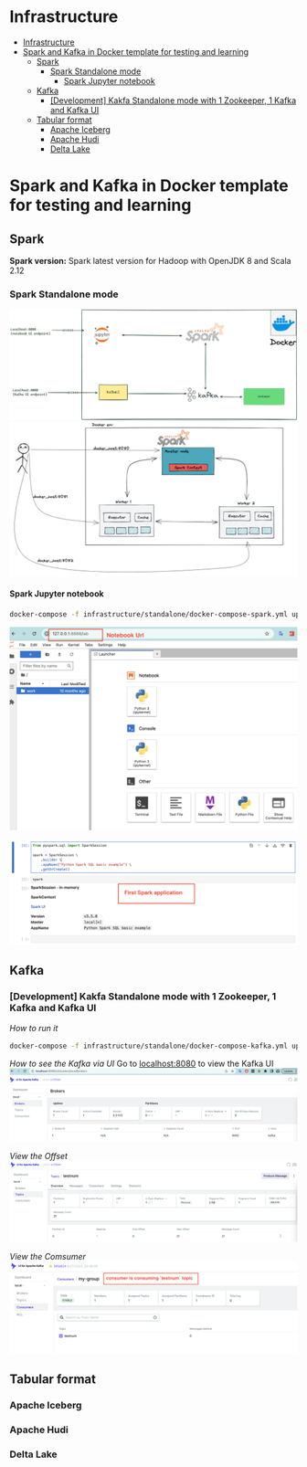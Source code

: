 # Infrastructure
<!-- - [Infrastructure](#infrastructure) -->
- [Infrastructure](#infrastructure)
- [Spark and Kafka in Docker template for testing and learning](#spark-and-kafka-in-docker-template-for-testing-and-learning)
  - [Spark](#spark)
    - [Spark Standalone mode](#spark-standalone-mode)
      - [Spark Jupyter notebook](#spark-jupyter-notebook)
  - [Kafka](#kafka)
    - [\[Development\] Kakfa Standalone mode with 1 Zookeeper, 1 Kafka and Kafka UI](#development-kakfa-standalone-mode-with-1-zookeeper-1-kafka-and-kafka-ui)
  - [Tabular format](#tabular-format)
    - [Apache Iceberg](#apache-iceberg)
    - [Apache Hudi](#apache-hudi)
    - [Delta Lake](#delta-lake)

# Spark and Kafka in Docker template for testing and learning
## Spark
**Spark version:**
Spark latest version for Hadoop with OpenJDK 8 and Scala 2.12

### Spark Standalone mode
![Simple visualization Spark and Kafka](assets/img/2024-08-24-10-12-26.png)
![Spark master and Worker architecture](assets/img/2023-03-12-00-01-13.png)
#### Spark Jupyter notebook
```bash
docker-compose -f infrastructure/standalone/docker-compose-spark.yml up -d
```
![JupyterNotebook UI](assets/img/2024-08-24-10-01-01.png)

![First Spark application](assets/img/2024-08-24-10-04-00.png)

## Kafka
### [Development] Kakfa Standalone mode with 1 Zookeeper, 1 Kafka and Kafka UI
*How to run it*
```bash
docker-compose -f infrastructure/standalone/docker-compose-kafka.yml up -d
```

*How to see the Kafka via UI*
Go to [localhost:8080](localhost:8080) to view the Kafka UI
![Kafka UI](assets/img/2023-03-12-10-05-18.png)

*View the Offset*
![](assets/img/2023-03-12-10-12-04.png)

*View the Comsumer*
![](assets/img/2024-08-24-09-59-00.png)

## Tabular format

### Apache Iceberg

### Apache Hudi

### Delta Lake